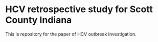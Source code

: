 # HCV retrospective study for Scott County Indiana

This is repository for the paper of HCV outbreak investigation.
